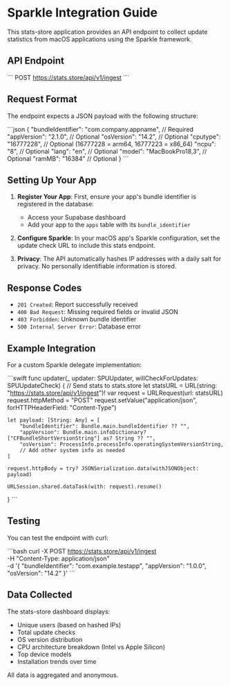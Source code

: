 # Sparkle Integration Guide

This stats-store application provides an API endpoint to collect update statistics from macOS applications using the Sparkle framework.

## API Endpoint

\`\`\`
POST https://stats.store/api/v1/ingest
\`\`\`

## Request Format

The endpoint expects a JSON payload with the following structure:

\`\`\`json
{
"bundleIdentifier": "com.company.appname", // Required
"appVersion": "2.1.0", // Optional
"osVersion": "14.2", // Optional
"cputype": "16777228", // Optional (16777228 = arm64, 16777223 = x86_64)
"ncpu": "8", // Optional
"lang": "en", // Optional
"model": "MacBookPro18,3", // Optional
"ramMB": "16384" // Optional
}
\`\`\`

## Setting Up Your App

1. **Register Your App**: First, ensure your app's bundle identifier is registered in the database:

   - Access your Supabase dashboard
   - Add your app to the `apps` table with its `bundle_identifier`

2. **Configure Sparkle**: In your macOS app's Sparkle configuration, set the update check URL to include this stats endpoint.

3. **Privacy**: The API automatically hashes IP addresses with a daily salt for privacy. No personally identifiable information is stored.

## Response Codes

- `201 Created`: Report successfully received
- `400 Bad Request`: Missing required fields or invalid JSON
- `403 Forbidden`: Unknown bundle identifier
- `500 Internal Server Error`: Database error

## Example Integration

For a custom Sparkle delegate implementation:

\`\`\`swift
func updater(\_ updater: SPUUpdater, willCheckForUpdates: SPUUpdateCheck) {
// Send stats to stats.store
let statsURL = URL(string: "https://stats.store/api/v1/ingest")!
var request = URLRequest(url: statsURL)
request.httpMethod = "POST"
request.setValue("application/json", forHTTPHeaderField: "Content-Type")

    let payload: [String: Any] = [
        "bundleIdentifier": Bundle.main.bundleIdentifier ?? "",
        "appVersion": Bundle.main.infoDictionary?["CFBundleShortVersionString"] as? String ?? "",
        "osVersion": ProcessInfo.processInfo.operatingSystemVersionString,
        // Add other system info as needed
    ]

    request.httpBody = try? JSONSerialization.data(withJSONObject: payload)

    URLSession.shared.dataTask(with: request).resume()

}
\`\`\`

## Testing

You can test the endpoint with curl:

\`\`\`bash
curl -X POST https://stats.store/api/v1/ingest \
 -H "Content-Type: application/json" \
 -d '{
"bundleIdentifier": "com.example.testapp",
"appVersion": "1.0.0",
"osVersion": "14.2"
}'
\`\`\`

## Data Collected

The stats-store dashboard displays:

- Unique users (based on hashed IPs)
- Total update checks
- OS version distribution
- CPU architecture breakdown (Intel vs Apple Silicon)
- Top device models
- Installation trends over time

All data is aggregated and anonymous.

